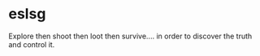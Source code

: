 # eslsg
Explore then shoot then loot then survive.... in order to discover the truth and control it.
